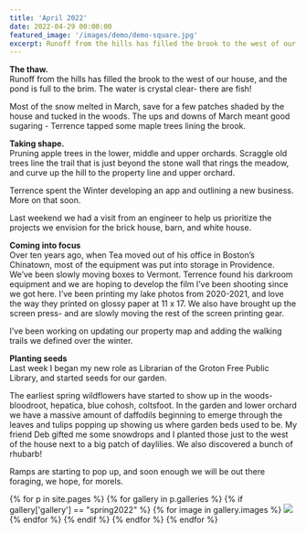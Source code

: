```yaml
---
title: 'April 2022'
date: 2022-04-29 00:00:00
featured_image: '/images/demo/demo-square.jpg'
excerpt: Runoff from the hills has filled the brook to the west of our house, and the pond is full to the brim. The water is crystal clear- there are fish! ... 
---
```


**The thaw.** \
Runoff from the hills has filled the brook to the west of our house, and the pond is full to the brim. The water is crystal clear- there are fish!

Most of the snow melted in March, save for a few patches shaded by the house and tucked in the woods. The ups and downs of March meant good sugaring - Terrence tapped some maple trees lining the brook.

**Taking shape.** \
Pruning apple trees in the lower, middle and upper orchards. Scraggle old trees line the trail that is just beyond the stone wall that rings the meadow, and curve up the hill to the property line and upper orchard.

Terrence spent the Winter developing an app and outlining a new business. More on that soon.

Last weekend we had a visit from an engineer to help us prioritize the projects we envision for the brick house, barn, and white house.

**Coming into focus** \
Over ten years ago, when Tea moved out of his office in Boston’s Chinatown, most of the equipment was put into storage in Providence. We’ve been slowly moving boxes to Vermont. Terrence found his darkroom equipment and we are hoping to develop the film I’ve been shooting since we got here. I’ve been printing my lake photos from 2020-2021, and love the way they printed on glossy paper at 11 x 17. We also have brought up the screen press- and are slowly moving the rest of the screen printing gear.

I’ve been working on updating our property map and adding the walking trails we defined over the winter.

**Planting seeds** \
Last week I began my new role as Librarian of the Groton Free Public Library, and started seeds for our garden.

The earliest spring wildflowers have started to show up in the woods- bloodroot, hepatica, blue cohosh, coltsfoot. In the garden and lower orchard we have a massive amount of daffodils beginning to emerge through the leaves and tulips popping up showing us where garden beds used to be. My friend Deb gifted me some snowdrops and I planted those just to the west of the house next to a big patch of daylilies. We also discovered a bunch of rhubarb!

Ramps are starting to pop up, and soon enough we will be out there foraging, we hope, for morels.

<div class="gallery" data-columns="3">
{% for p in site.pages %}
  {% for gallery in p.galleries %}
    {% if gallery['gallery'] == "spring2022" %}
      {% for image in gallery.images %}
        <a href="/{{ site.gallery.dir }}/{{ gallery['gallery'] }}/{{ image.src }}"
            data-pswp-width="{{ image.display_dimensions.width }}" 
            data-pswp-height="{{ image.display_dimensions.height }}"
            ><img src="/{{ site.gallery.dir }}/{{ gallery['gallery'] }}/thumbs/{{ image.src }}" />
        </a>
      {% endfor %}
    {% endif %}
  {% endfor %}
{% endfor %}
</div>


